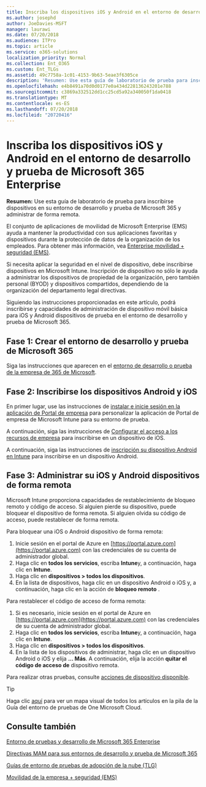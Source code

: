 ```yaml
---
title: Inscriba los dispositivos iOS y Android en el entorno de desarrollo y prueba de Microsoft 365 Enterprise
ms.author: josephd
author: JoeDavies-MSFT
manager: laurawi
ms.date: 07/20/2018
ms.audience: ITPro
ms.topic: article
ms.service: o365-solutions
localization_priority: Normal
ms.collection: Ent_O365
ms.custom: Ent_TLGs
ms.assetid: 49c7758a-1c01-4153-9b63-5eae3f6305ce
description: 'Resumen: Use esta guía de laboratorio de prueba para inscribirse dispositivos en su entorno de desarrollo y prueba de Microsoft 365 y administrar de forma remota.'
ms.openlocfilehash: e4b8491a70d0d0177e0a434d228136243201e788
ms.sourcegitcommit: c3869a332512dd1cc25cd5a92a340050f1da0418
ms.translationtype: MT
ms.contentlocale: es-ES
ms.lasthandoff: 07/20/2018
ms.locfileid: "20720416"
---
```

# <a name="enroll-ios-and-android-devices-in-your-microsoft-365-enterprise-devtest-environment"></a>Inscriba los dispositivos iOS y Android en el entorno de desarrollo y prueba de Microsoft 365 Enterprise

 **Resumen:** Use esta guía de laboratorio de prueba para inscribirse dispositivos en su entorno de desarrollo y prueba de Microsoft 365 y administrar de forma remota.
  
El conjunto de aplicaciones de movilidad de Microsoft Enterprise (EMS) ayuda a mantener la productividad con sus aplicaciones favoritas y dispositivos durante la protección de datos de la organización de los empleados. Para obtener más información, vea [Enterprise movilidad + seguridad (EMS)](https://www.microsoft.com/cloud-platform/enterprise-mobility-security).
  
Si necesita aplicar la seguridad en el nivel de dispositivo, debe inscribirse dispositivos en Microsoft Intune. Inscripción de dispositivo no sólo le ayuda a administrar los dispositivos de propiedad de la organización, pero también personal (BYOD) y dispositivos compartidos, dependiendo de la organización del departamento legal directivas.
  
Siguiendo las instrucciones proporcionadas en este artículo, podrá inscribirse y capacidades de administración de dispositivo móvil básica para iOS y Android dispositivos de prueba en el entorno de desarrollo y prueba de Microsoft 365.
  
## <a name="phase-1-create-your-microsoft-365-devtest-environment"></a>Fase 1: Crear el entorno de desarrollo y prueba de Microsoft 365

Siga las instrucciones que aparecen en el [entorno de desarrollo o prueba de la empresa de 365 de Microsoft](the-microsoft-365-enterprise-dev-test-environment.md).
  
## <a name="phase-2-enroll-your-ios-and-android-devices"></a>Fase 2: Inscribirse los dispositivos Android y iOS

En primer lugar, use las instrucciones de [instalar e inicie sesión en la aplicación de Portal de empresa](https://docs.microsoft.com/intune-user-help/install-and-sign-in-to-the-intune-company-portal-app-ios) para personalizar la aplicación de Portal de empresa de Microsoft Intune para su entorno de prueba.

A continuación, siga las instrucciones de [Configurar el acceso a los recursos de empresa](https://docs.microsoft.com/intune-user-help/enroll-your-device-in-intune-ios) para inscribirse en un dispositivo de iOS.

A continuación, siga las instrucciones de [inscripción su dispositivo Android en Intune](https://docs.microsoft.com/intune-user-help/enroll-your-device-in-intune-android) para inscribirse en un dispositivo Android.

## <a name="phase-3-manage-your-ios-and-android-devices-remotely"></a>Fase 3: Administrar su iOS y Android dispositivos de forma remota

Microsoft Intune proporciona capacidades de restablecimiento de bloqueo remoto y código de acceso. Si alguien pierde su dispositivo, puede bloquear el dispositivo de forma remota. Si alguien olvida su código de acceso, puede restablecer de forma remota.
  
Para bloquear una iOS o Android dispositivo de forma remota:

1. Inicie sesión en el portal de Azure en [https://portal.azure.com](https://portal.azure.com) con las credenciales de su cuenta de administrador global.
2. Haga clic en **todos los servicios**, escriba **Intune**y, a continuación, haga clic en **Intune**.
3. Haga clic en **dispositivos > todos los dispositivos**.
4. En la lista de dispositivos, haga clic en un dispositivo Android o iOS y, a continuación, haga clic en la acción de **bloqueo remoto** .

    
Para restablecer el código de acceso de forma remota:

1. Si es necesario, inicie sesión en el portal de Azure en [https://portal.azure.com](https://portal.azure.com) con las credenciales de su cuenta de administrador global.
2. Haga clic en **todos los servicios**, escriba **Intune**y, a continuación, haga clic en **Intune**.
3. Haga clic en **dispositivos > todos los dispositivos**.
4. En la lista de los dispositivos de administrar, haga clic en un dispositivo Android o iOS y elija **... Más**. A continuación, elija la acción **quitar el código de acceso de** dispositivo remota.

Para realizar otras pruebas, consulte [acciones de dispositivo disponible](https://docs.microsoft.com/intune/device-management#available-device-actions).

    

> [!TIP]
> Haga clic [aquí](http://aka.ms/catlgstack) para ver un mapa visual de todos los artículos en la pila de la Guía del entorno de pruebas de One Microsoft Cloud.
  
## <a name="see-also"></a>Consulte también

[Entorno de pruebas y desarrollo de Microsoft 365 Enterprise](the-microsoft-365-enterprise-dev-test-environment.md)
  
[Directivas MAM para sus entornos de desarrollo y prueba de Microsoft 365](mam-policies-for-your-microsoft-365-enterprise-dev-test-environment.md)
  
[Guías de entorno de pruebas de adopción de la nube (TLG)](cloud-adoption-test-lab-guides-tlgs.md)

[Movilidad de la empresa + seguridad (EMS)](https://www.microsoft.com/cloud-platform/enterprise-mobility-security)


